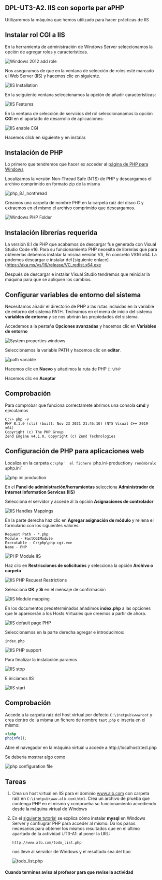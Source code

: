 ## DPL-UT3-A2. IIS con soporte par aPHP

Utilizaremos la máquina que hemos utilizado para hacer prácticas de IIS

##  Instalar rol CGI a IIS

En la herramienta de administración de Windows Server seleccionamos la opción de agregar roles y características.

![Windows 2012 add role](https://d1ny9casiyy5u5.cloudfront.net/wp-content/uploads/2018/08/Windows-2012-add-role-1.webp)

Nos aseguramos de que en la ventana de selección de roles esté marcado el Web Server (IIS) y hacemos clic en siguiente.

![IIS Installation](https://d1ny9casiyy5u5.cloudfront.net/wp-content/uploads/2018/08/IIS-Installation.webp)

En la seiguiente ventana seleccionamos la opción de añadir características:

![IIS Features](https://d1ny9casiyy5u5.cloudfront.net/wp-content/uploads/2018/08/IIS-Features.webp)

En la ventana de selección de servicios del rol seleccionanamos la opción **CGI** en el apartado de desarrollo de aplicaciones:

![IIS enable CGI](https://d1ny9casiyy5u5.cloudfront.net/wp-content/uploads/2018/08/IIS-enable-CGI.webp)

Hacemos click en siguiente y en instalar. 

## Instalación de PHP

Lo primero que tendremos que hacer ex acceder al  [página de PHP para Windows](https://windows.php.net/download)

Localizamos la versión Non-Thread Safe (NTS) de PHP  y descargamos el archivo comprimido en formato zip de la misma

![php_8.1_nonthread](img/php_8.1_nonthread.png)

Creamos una carpeta de nombre PHP en la carpeta raíz del disco C y extraemos en el mismo el archivo comprimido que descargamos. 

![Windows PHP Folder](https://d1ny9casiyy5u5.cloudfront.net/wp-content/uploads/2018/08/Windows-PHP-Folder.webp)

## Instalación librerías requerida

La versión 8.1 de PHP que acabamos de descargar fue generada con Visual Studio Code v16. Para su funcionamiento PHP necesita de librerías que para obtenerlas debemos instalar la misma versión VS, En concreto VS16 x64. La podemos descargar e instalar del [siguiente enlace](https://aka.ms/vs/16/release/VC_redist.x64.exe

Después de descargar e instalar Visual Studio tendremos que reiniciar la máquina para que se apliquen los cambios.

## Configurar variables de entorno del sistema

Necesitamos añadir el directorio de PHP a las rutas incluidas en la variable de entorno del sistema  PATH. Tecleamos en el menú de inicio del sistema **variables de entorno** y se nos abrirán las propiedades del sistema.

Accedemos a la pestaña **Opciones avanzadas** y hacemos clic en **Variables de entorno**

![System properties windows](https://d1ny9casiyy5u5.cloudfront.net/wp-content/uploads/2018/08/System-properties-windows.webp)

Seleccionamos la variable PATH y hacemos clic en **editar**.

![path variable](https://d1ny9casiyy5u5.cloudfront.net/wp-content/uploads/2018/08/path-variable.webp)

Hacemos clic en **Nuevo** y añadimos la ruta de PHP `C:\PHP`

Hacemos clic en **Aceptar**

## Comprobación

Para comprobar que funciona correctamete abrimos una consola **cmd** y ejecutamos

```
C:\> php -v
PHP 8.1.0 (cli) (built: Nov 23 2021 21:46:10) (NTS Visual C++ 2019 x64)
Copyright (c) The PHP Group
Zend Engine v4.1.0, Copyright (c) Zend Technologies
```

## Configuración de PHP para aplicaciones web

Localiza en la carpeta `c:\php'  el fichero `php.ini-production` y renómbralo a `php.ini`

![php ini production](https://d1ny9casiyy5u5.cloudfront.net/wp-content/uploads/2018/08/php-ini-production.webp)

En el **Panel de administración/herramientas** selecciona **Administrador de Internet Information Services (IIS)**

Selecciona el servidor y accede al la opción **Asignaciones de controlador**

![IIS Handles Mappings](https://d1ny9casiyy5u5.cloudfront.net/wp-content/uploads/2018/08/IIS-Handles-Mappings.webp)

En la parte derecha haz clic en **Agregar asignación de módulo** y rellena el formulario con los siguientes valores:

```
Request Path - *.php
Module - FastCGIModule
Executable - C:\php\php-cgi.exe
Name - PHP
```

![PHP Module IIS](https://d1ny9casiyy5u5.cloudfront.net/wp-content/uploads/2018/08/PHP-Module-IIS.webp)

Haz clic en **Restricciones de solicitudes** y selecciona la opción **Archivo o carpeta**

![IIS PHP Request Restrictions](https://d1ny9casiyy5u5.cloudfront.net/wp-content/uploads/2018/08/IIS-PHP-Request-Restrictions.webp)

Selecciona **OK** y **Si** en el mensaje de confirmación

![IIS Module mapping](https://d1ny9casiyy5u5.cloudfront.net/wp-content/uploads/2018/08/IIS-Module-mapping.webp)

En los documentos predeterminados añadimos **index.php** a las opciones que le aparecerán a los Hosts Virtuales que creemos a partir de ahora.

![IIS default page PHP](https://d1ny9casiyy5u5.cloudfront.net/wp-content/uploads/2018/08/IIS-default-page-PHP.webp)

Seleccionamos en la parte derecha agregar e introducimos:

```
index.php
```

![IIS PHP support](https://d1ny9casiyy5u5.cloudfront.net/wp-content/uploads/2018/08/IIS-PHP-support.webp)

Para finalizar la instalación paramos 

![IIS stop](https://d1ny9casiyy5u5.cloudfront.net/wp-content/uploads/2018/08/IIS-stop.webp)

E iniciamos IIS

![IIS start](https://d1ny9casiyy5u5.cloudfront.net/wp-content/uploads/2018/08/IIS-start.webp)

## Comprobación

Accede a la carpeta raíz del host virtual por defecto `C:\inetpub\wwwroot` y crea dentro de la misma un fichero de nombre `test.php` e inserta en el mismo:

```php
<?php
phpinfo();
```

Abre el navegador en la máquina virtual u accede a http://localhost/test.php

Se debería mostrar algo como

![php configuration file](https://d1ny9casiyy5u5.cloudfront.net/wp-content/uploads/2018/08/php-configuration-file.webp)

## Tareas

1. Crea un host virtual en IIS para el dominio www.alb.com con carpeta raíz en `C:\inetpub\www.alb.com\html`. Crea un archivo de prueba que contenga PHP en el mismo y comprueba su funcionamiento accediendo desde la máquina virtual de Windows

2. En el [siguiente tutorial](https://hostadvice.com/how-to/how-to-install-and-configure-mysql-for-php-applications-on-windows-iis-7/) se explica cómo instalar **mysql** en Windows Server y confiugrar PHP para acceder al mismo. Da los pasos necesarios para obtener los mismos resultados que en el último apartado de la actividad UT3-A1: al poner la URL:

   ```
   http://www.alb.com/todo_list.php
   ```

   nos lleve al servidor de Windows y el resultado sea del tipo

   ![todo_list.php](/home/ivan/mega/clases/github/dpl/ut3/recursos/img/todo_list.php.png)

   

#### Cuando termines avisa al profesor para que revise la actividad

